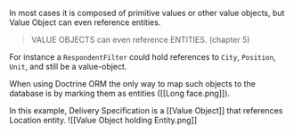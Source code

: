 In most cases it is composed of primitive values or other value objects, but Value Object can even reference entities. 

> VALUE OBJECTS can even reference ENTITIES.
> (chapter 5)

For instance a `RespondentFilter` could hold references to `City`, `Position`, `Unit`, and still be a value-object.

When using Doctrine ORM the only way to map such objects to the database is by marking them as entities ([[Long face.png]]).

In this example, Delivery Specification is a [[Value Object]] that references Location entity.
![[Value Object holding Entity.png]]